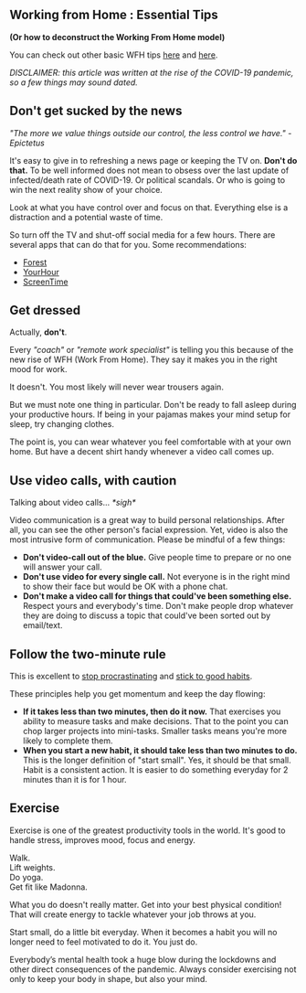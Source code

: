 ## Working from Home : Essential Tips

**(Or how to deconstruct the Working From Home model)**

You can check out other basic WFH tips [here](https://blog.livialima.net/working-from-home-basics-part-1) and [here](https://blog.livialima.net/working-from-home-basics-part-2).

*DISCLAIMER: this article was written at the rise of the COVID-19 pandemic, so a few things may sound dated.*

Don't get sucked by the news
----------------------------

_"The more we value things outside our control, the less control we have." - Epictetus_

It's easy to give in to refreshing a news page or keeping the TV on. **Don't do that.** To be well informed does not mean to obsess over the last update of infected/death rate of COVID-19. Or political scandals. Or who is going to win the next reality show of your choice.

Look at what you have control over and focus on that. Everything else is a distraction and a potential waste of time.

So turn off the TV and shut-off social media for a few hours. There are several apps that can do that for you. Some recommendations:

*   [Forest](https://www.forestapp.cc/)
*   [YourHour](https://www.yourhour.app/)
*   [ScreenTime](https://screentimelabs.com/)

Get dressed
-----------

Actually, **don't**.

Every _"coach"_ or _"remote work specialist"_ is telling you this because of the new rise of WFH (Work From Home). They say it makes you in the right mood for work.

It doesn't. You most likely will never wear trousers again.

But we must note one thing in particular. Don't be ready to fall asleep during your productive hours. If being in your pajamas makes your mind setup for sleep, try changing clothes.

The point is, you can wear whatever you feel comfortable with at your own home. But have a decent shirt handy whenever a video call comes up.

Use video calls, with caution
-----------------------------

Talking about video calls... _\*sigh\*_

Video communication is a great way to build personal relationships. After all, you can see the other person's facial expression. Yet, video is also the most intrusive form of communication. Please be mindful of a few things:

*   **Don't video-call out of the blue.** Give people time to prepare or no one will answer your call.
*   **Don't use video for every single call.** Not everyone is in the right mind to show their face but would be OK with a phone chat.
*   **Don't make a video call for things that could've been something else.** Respect yours and everybody's time. Don't make people drop whatever they are doing to discuss a topic that could've been sorted out by email/text.

Follow the two-minute rule
--------------------------

This is excellent to [stop procrastinating](https://facilethings.com/blog/en/basics-two-minute-rule) and [stick to good habits](https://jamesclear.com/how-to-stop-procrastinating).

These principles help you get momentum and keep the day flowing:

*   **If it takes less than two minutes, then do it now.** That exercises you ability to measure tasks and make decisions. That to the point you can chop larger projects into mini-tasks. Smaller tasks means you're more likely to complete them.
*   **When you start a new habit, it should take less than two minutes to do.** This is the longer definition of "start small". Yes, it should be that small. Habit is a consistent action. It is easier to do something everyday for 2 minutes than it is for 1 hour.

Exercise
--------

Exercise is one of the greatest productivity tools in the world. It's good to handle stress, improves mood, focus and energy.

Walk.  
Lift weights.  
Do yoga.  
Get fit like Madonna.  

What you do doesn't really matter. Get into your best physical condition! That will create energy to tackle whatever your job throws at you.

Start small, do a little bit everyday. When it becomes a habit you will no longer need to feel motivated to do it. You just do.

Everybody’s mental health took a huge blow during the lockdowns and other direct consequences of the pandemic. Always consider exercising not only to keep your body in shape, but also your mind.
